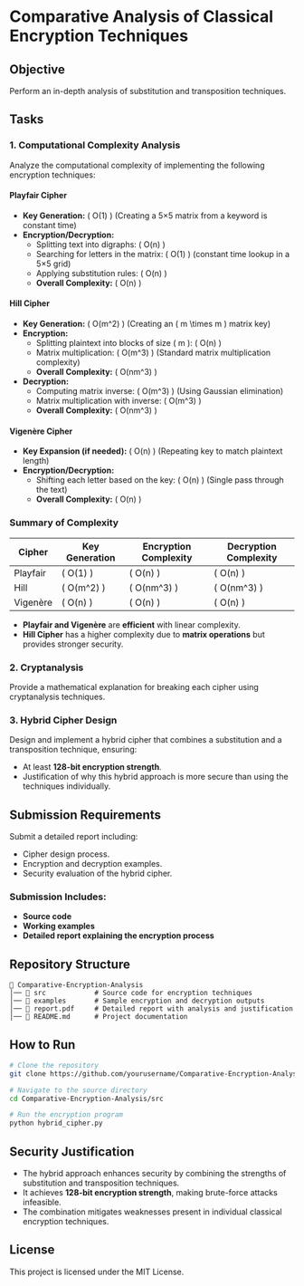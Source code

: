 # Comparative Analysis of Classical Encryption Techniques

## Objective

Perform an in-depth analysis of substitution and transposition techniques.

## Tasks

### 1. Computational Complexity Analysis

Analyze the computational complexity of implementing the following encryption techniques:

#### **Playfair Cipher**

- **Key Generation:** \( O(1) \) (Creating a 5×5 matrix from a keyword is constant time)
- **Encryption/Decryption:**
  - Splitting text into digraphs: \( O(n) \)
  - Searching for letters in the matrix: \( O(1) \) (constant time lookup in a 5×5 grid)
  - Applying substitution rules: \( O(n) \)
  - **Overall Complexity:** \( O(n) \)

#### **Hill Cipher**

- **Key Generation:** \( O(m^2) \) (Creating an \( m \times m \) matrix key)
- **Encryption:**
  - Splitting plaintext into blocks of size \( m \): \( O(n) \)
  - Matrix multiplication: \( O(m^3) \) (Standard matrix multiplication complexity)
  - **Overall Complexity:** \( O(nm^3) \)
- **Decryption:**
  - Computing matrix inverse: \( O(m^3) \) (Using Gaussian elimination)
  - Matrix multiplication with inverse: \( O(m^3) \)
  - **Overall Complexity:** \( O(nm^3) \)

#### **Vigenère Cipher**

- **Key Expansion (if needed):** \( O(n) \) (Repeating key to match plaintext length)
- **Encryption/Decryption:**
  - Shifting each letter based on the key: \( O(n) \) (Single pass through the text)
  - **Overall Complexity:** \( O(n) \)

### **Summary of Complexity**

| Cipher   | Key Generation | Encryption Complexity | Decryption Complexity |
| -------- | -------------- | --------------------- | --------------------- |
| Playfair | \( O(1) \)     | \( O(n) \)            | \( O(n) \)            |
| Hill     | \( O(m^2) \)   | \( O(nm^3) \)         | \( O(nm^3) \)         |
| Vigenère | \( O(n) \)     | \( O(n) \)            | \( O(n) \)            |

- **Playfair and Vigenère** are **efficient** with linear complexity.
- **Hill Cipher** has a higher complexity due to **matrix operations** but provides stronger security.

### 2. Cryptanalysis

Provide a mathematical explanation for breaking each cipher using cryptanalysis techniques.

### 3. Hybrid Cipher Design

Design and implement a hybrid cipher that combines a substitution and a transposition technique, ensuring:

- At least **128-bit encryption strength**.
- Justification of why this hybrid approach is more secure than using the techniques individually.

## Submission Requirements

Submit a detailed report including:

- Cipher design process.
- Encryption and decryption examples.
- Security evaluation of the hybrid cipher.

### Submission Includes:

- **Source code**
- **Working examples**
- **Detailed report explaining the encryption process**

## Repository Structure

```
📂 Comparative-Encryption-Analysis
│── 📁 src            # Source code for encryption techniques
│── 📁 examples       # Sample encryption and decryption outputs
│── 📄 report.pdf     # Detailed report with analysis and justification
│── 📜 README.md      # Project documentation
```

## How to Run

```bash
# Clone the repository
git clone https://github.com/yourusername/Comparative-Encryption-Analysis.git

# Navigate to the source directory
cd Comparative-Encryption-Analysis/src

# Run the encryption program
python hybrid_cipher.py
```

## Security Justification

- The hybrid approach enhances security by combining the strengths of substitution and transposition techniques.
- It achieves **128-bit encryption strength**, making brute-force attacks infeasible.
- The combination mitigates weaknesses present in individual classical encryption techniques.

## License

This project is licensed under the MIT License.
